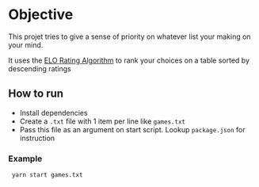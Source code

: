 <!-- - oq faz esse projeto
    - algoritmo
    - objetivo
    - arquivo .txt como flag (add exemplo) -->

# Objective
This projet tries to give a sense of priority on whatever list your making on your mind.

It uses the [ELO Rating Algorithm](https://www.geeksforgeeks.org/elo-rating-algorithm/) to rank your choices on a table sorted by descending ratings

## How to run

- Install dependencies
- Create a `.txt` file with 1 item per line like `games.txt`
- Pass this file as an argument on start script. Lookup `package.json` for instruction

### Example

` yarn start games.txt`

